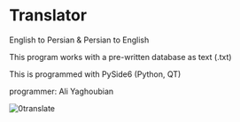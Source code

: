 # Translator

English to Persian & Persian to English

This program works with a pre-written database as text (.txt)

This is programmed with PySide6 (Python, QT)

programmer: Ali Yaghoubian

![0translate](https://user-images.githubusercontent.com/79134287/136953805-9aa07c40-5d88-4e5d-897b-36fa58bbf0db.JPG)


